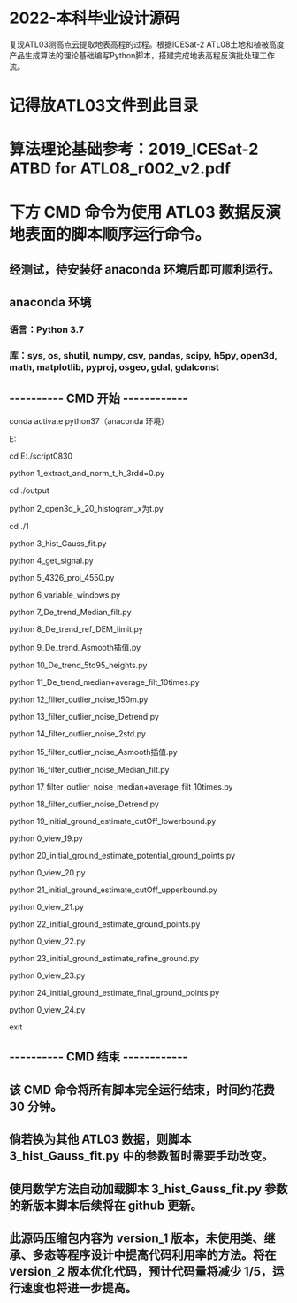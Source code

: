 # 2022-本科毕业设计源码
复现ATL03测高点云提取地表高程的过程。根据ICESat-2 ATL08土地和植被高度产品生成算法的理论基础编写Python脚本，搭建完成地表高程反演批处理工作流。

# 记得放ATL03文件到此目录


# 算法理论基础参考：2019_ICESat-2 ATBD for ATL08_r002_v2.pdf


# 下方 CMD 命令为使用 ATL03 数据反演地表面的脚本顺序运行命令。
## 经测试，待安装好 anaconda 环境后即可顺利运行。

## anaconda 环境
### 语言：Python 3.7
### 库：sys, os, shutil, numpy, csv, pandas, scipy, h5py, open3d, math, matplotlib, pyproj,  osgeo, gdal, gdalconst

## ---------- CMD 开始 ------------
conda activate python37（anaconda 环境）

E:

cd E:./script0830

python 1_extract_and_norm_t_h_3rdd=0.py

cd ./output

python 2_open3d_k_20_histogram_x为t.py

cd ./1

python 3_hist_Gauss_fit.py

python 4_get_signal.py

python 5_4326_proj_4550.py

python 6_variable_windows.py

python 7_De_trend_Median_filt.py

python 8_De_trend_ref_DEM_limit.py

python 9_De_trend_Asmooth插值.py

python 10_De_trend_5to95_heights.py

python 11_De_trend_median+average_filt_10times.py

python 12_filter_outlier_noise_150m.py

python 13_filter_outlier_noise_Detrend.py

python 14_filter_outlier_noise_2std.py

python 15_filter_outlier_noise_Asmooth插值.py

python 16_filter_outlier_noise_Median_filt.py

python 17_filter_outlier_noise_median+average_filt_10times.py

python 18_filter_outlier_noise_Detrend.py

python 19_initial_ground_estimate_cutOff_lowerbound.py

python 0_view_19.py

python 20_initial_ground_estimate_potential_ground_points.py

python 0_view_20.py

python 21_initial_ground_estimate_cutOff_upperbound.py

python 0_view_21.py

python 22_initial_ground_estimate_ground_points.py

python 0_view_22.py

python 23_initial_ground_estimate_refine_ground.py

python 0_view_23.py

python 24_initial_ground_estimate_final_ground_points.py

python 0_view_24.py

exit
## ---------- CMD 结束 ------------

## 该 CMD 命令将所有脚本完全运行结束，时间约花费 30 分钟。
## 倘若换为其他 ATL03 数据，则脚本 3_hist_Gauss_fit.py 中的参数暂时需要手动改变。
## 使用数学方法自动加载脚本 3_hist_Gauss_fit.py 参数的新版本脚本后续将在 github 更新。

## 此源码压缩包内容为 version_1 版本，未使用类、继承、多态等程序设计中提高代码利用率的方法。将在 version_2 版本优化代码，预计代码量将减少 1/5，运行速度也将进一步提高。
